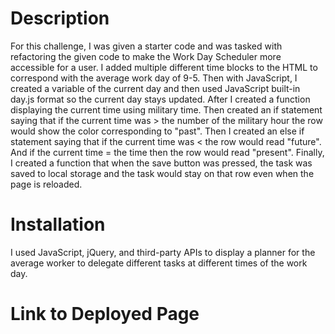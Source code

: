 # Description
For this challenge, I was given a starter code and was tasked with refactoring the given code to make the Work Day Scheduler more accessible for a user. I added multiple different time blocks to the HTML to correspond with the average work day of 9-5. Then with JavaScript, I created a variable of the current day and then used JavaScript built-in day.js format so the current day stays updated. After I created a function displaying the current time using military time. Then created an if statement saying that if the current time was > the number of the military hour the row would show the color corresponding to "past". Then I created an else if statement saying that if the current time was < the row would read "future". And if the current time = the time then the row would read "present". Finally, I created a function that when the save button was pressed, the task was saved to local storage and the task would stay on that row even when the page is reloaded.

# Installation
I used JavaScript, jQuery, and third-party APIs to display a planner for the average worker to delegate different tasks at different times of the work day.

# Link to Deployed Page
